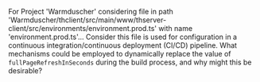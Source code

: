 For Project 'Warmduscher' considering file in path 'Warmduscher/thclient/src/main/www/thserver-client/src/environments/environment.prod.ts' with name 'environment.prod.ts'... 
Consider this file is used for configuration in a continuous integration/continuous deployment (CI/CD) pipeline. What mechanisms could be employed to dynamically replace the value of `fullPageRefreshInSeconds` during the build process, and why might this be desirable?